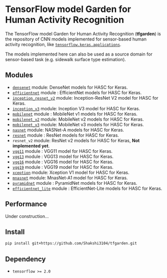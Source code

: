 # TensorFlow model Garden for Human Activity Recognition
The TensorFlow model Garden for Human Activity Recognition (**tfgarden**) is the repository of CNN models implemented for sensor-based human activity recognition, like [`tensorflow.keras.applications`](https://www.tensorflow.org/api_docs/python/tf/keras/applications).

The models implemented here can also be used as a source domain for sensor-based task (e.g. sidewalk surface type estimation).

## Modules

- [`densenet`](docs/docs/reference/densenet.md#densenet) module: DenseNet models for HASC for Keras.
- [`efficientnet`](docs/docs/reference/efficientnet.md#efficientnet) module : EfficientNet models for HASC for Keras.
- [`inception_resnet_v2`](docs/docs/reference/inception_resnet_v2.md#inception-resnet-v2) module: Inception-ResNet V2 model for HASC for Keras.
- [`inception_v3`](docs/docs/reference/inception_v3.md#inception-v3) module: Inception V3 model for HASC for Keras.
- [`mobilenet`](docs/docs/reference/mobilenet.md#mobilenet) module : MobileNet v1 models for HASC for Keras.
- [`mobilenet_v2`](docs/docs/reference/mobilenet_v2.md#mobilenet-v2) module: MobileNet v2 models for HASC for Keras.
- [`mobilenet_v3`](docs/docs/reference/mobilenet_v3.md#mobilenet-v3) module: MobileNet v3 models for HASC for Keras.
- [`nasnet`](docs/docs/reference/nasnet.md#nasnet) module: NASNet-A models for HASC for Keras.
- [`resnet`](docs/docs/reference/resnet.md#resnet) module : ResNet models for HASC for Keras.
- `resnet_v2` module: ResNet v2 models for HASC for Keras, **Not implemented yet**.
- [`vgg11`](docs/docs/reference/vgg.md#applicationsvgg11vgg11) module : VGG11 model for HASC for Keras.
- [`vgg13`](docs/docs/reference/vgg.md#applicationsvgg13vgg13) module : VGG13 model for HASC for Keras.
- [`vgg16`](docs/docs/reference/vgg.md#applicationsvgg16vgg16) module : VGG16 model for HASC for Keras.
- [`vgg19`](docs/docs/reference/vgg.md#applicationsvgg19vgg19) module : VGG19 model for HASC for Keras.
- [`xception`](docs/docs/reference/xception.md#xception) module: Xception V1 model for HASC for Keras.
- [`mnasnet`](docs/docs/reference/mnasnet.md#mnasnet) module: MnasNet-A1 model for HASC for Keras.
- [`pyramidnet`](docs/docs/reference/pyramidnet.md#pyramidnet) module : PyramidNet models for HASC for Keras.
- [`efficientnet_lite`](docs/docs/reference/efficientnet_lite.md#efficientnet-lite) module : EfficientNet-Lite models for HASC for Keras.

## Performance
Under construction...

## Install

```bash
pip install git+https://github.com/Shakshi3104/tfgarden.git
```

## Dependency
- `tensorflow >= 2.0`